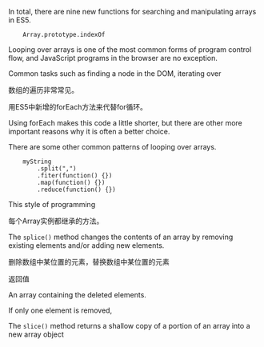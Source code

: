 In total, there are nine new functions for searching and manipulating arrays in ES5.

        Array.prototype.indexOf
        

Looping over arrays is one of the most common forms of program control flow, and JavaScript programs in the browser are no exception.

Common tasks such as finding a node in the DOM, iterating over 

数组的遍历非常常见。

用ES5中新增的forEach方法来代替for循环。

Using forEach makes this code a little shorter, but there are other more important reasons why it is often a better choice.

There are some other common patterns of looping over arrays.

        myString
            .split(",")
            .fiter(function() {})
            .map(function() {})
            .reduce(function() {})
            
This style of programming

每个Array实例都继承的方法。

The `splice()` method changes the contents of an array by removing existing elements and/or adding new elements.

删除数组中某位置的元素，替换数组中某位置的元素

返回值

An array containing the deleted elements.

If only one element is removed, 

The `slice()` method returns a shallow copy of a portion of an array into a new array object 